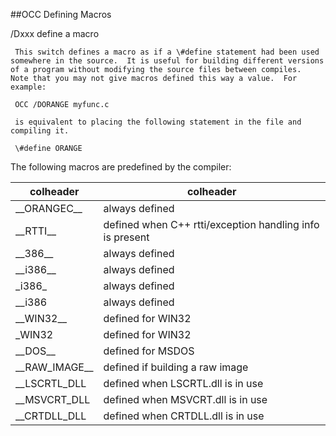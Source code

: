 ##OCC Defining Macros

 /Dxxx    define a macro
 
     This switch defines a macro as if a \#define statement had been used somewhere in the source.  It is useful for building different versions of a program without modifying the source files between compiles.  Note that you may not give macros defined this way a value.  For example:
 
     OCC /DORANGE myfunc.c
 
     is equivalent to placing the following statement in the file and compiling it.
 
     \#define ORANGE 

The following macros are predefined by the compiler:


 

|colheader |colheader |
|--- |--- |
|\_\_ORANGEC\_\_|always defined|
|\_\_RTTI\_\_|defined when C++ rtti/exception handling info is present|
|\_\_386\_\_|always defined|
|\_\_i386\_\_|always defined|
|\_i386\_|always defined|
|\_\_i386|always defined|
|\_\_WIN32\_\_|defined for WIN32|
|\_WIN32|defined for WIN32|
|\_\_DOS\_\_|defined for MSDOS|
|\_\_RAW\_IMAGE\_\_|defined if building a raw image|
|\_\_LSCRTL\_DLL|defined when LSCRTL.dll is in use|
|\_\_MSVCRT\_DLL|defined when MSVCRT.dll is in use|
|\_\_CRTDLL\_DLL|defined when CRTDLL.dll is in use|



  